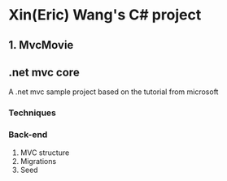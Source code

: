 # Xin(Eric) Wang's C# project
## 1. MvcMovie
## .net mvc core
A .net mvc sample project based on the tutorial from microsoft
### Techniques

### Back-end
1. MVC structure
2. Migrations
3. Seed
